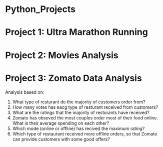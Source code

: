 # Python_Projects

# Project 1: Ultra Marathon Running

# Project 2: Movies Analysis

# Project 3: Zomato Data Analysis
Analysis based on:
1) What type of resturant do the majority of customers order from?
2) How many votes has eacg type of resturant received from customers?
3) What are the ratings that the majority of resturants have received?
4) Zomato has obseved the most couples order most of their food online. What is their 
   average spending on each other?
5) Which mode (online or offline) has recived the maximum rating?
6) Which type of restaurant received more offline orders, so that Zomato can provide 
   customers with some good offers? 
